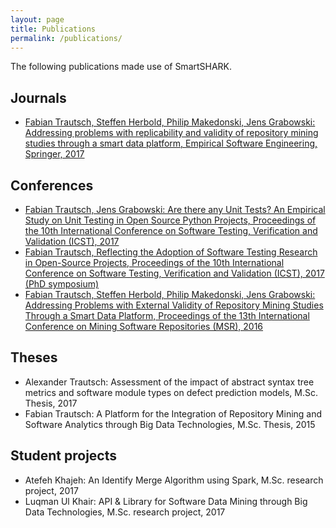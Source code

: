 ```yaml
---
layout: page
title: Publications
permalink: /publications/
---
```


The following publications made use of SmartSHARK. 

## Journals

- [Fabian Trautsch, Steffen Herbold, Philip Makedonski, Jens Grabowski: Addressing problems with replicability and validity of repository mining studies through a smart data platform, Empirical Software Engineering, Springer, 2017](https://doi.org/10.1007/s10664-017-9537-x)

## Conferences

- [Fabian Trautsch, Jens Grabowski: Are there any Unit Tests? An Empirical Study on Unit Testing in Open Source Python Projects, Proceedings of the 10th International Conference on Software Testing, Verification and Validation (ICST), 2017](https://doi.org/10.1109/ICST.2017.26)
- [Fabian Trautsch, Reflecting the Adoption of Software Testing Research in Open-Source Projects, Proceedings of the 10th International Conference on Software Testing, Verification and Validation (ICST), 2017 (PhD symposium)](https://doi.org/10.1109/ICST.2017.77)
- [Fabian Trautsch, Steffen Herbold, Philip Makedonski, Jens Grabowski: Addressing Problems with External Validity of Repository Mining Studies Through a Smart Data Platform, Proceedings of the 13th International Conference on Mining Software Repositories (MSR), 2016](https://doi.org/10.1145/2901739.2901753)

## Theses

- Alexander Trautsch: Assessment of the impact of abstract syntax tree metrics and software module types on defect prediction models, M.Sc. Thesis, 2017
- Fabian Trautsch: A Platform for the Integration of Repository Mining and Software Analytics through Big Data Technologies, M.Sc. Thesis, 2015

## Student projects

- Atefeh Khajeh: An Identify Merge Algorithm using Spark, M.Sc. research project, 2017
- Luqman Ul Khair: API & Library for Software Data Mining through Big Data Technologies, M.Sc. research project, 2017

